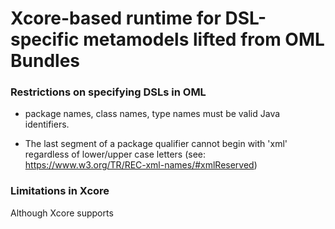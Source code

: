 # Xcore-based runtime for DSL-specific metamodels lifted from OML Bundles

### Restrictions on specifying DSLs in OML

- package names, class names, type names must be valid Java identifiers.

- The last segment of a package qualifier cannot begin with 'xml' regardless of lower/upper case letters
  (see: https://www.w3.org/TR/REC-xml-names/#xmlReserved)

### Limitations in Xcore

Although Xcore supports 